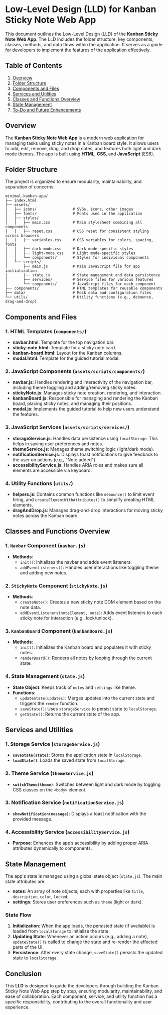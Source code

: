 
# Low-Level Design (LLD) for Kanban Sticky Note Web App

This document outlines the Low-Level Design (LLD) of the **Kanban Sticky Note Web App**. The LLD includes the folder structure, key components, classes, methods, and data flows within the application. It serves as a guide for developers to implement the features of the application effectively.

## Table of Contents
1. [Overview](#overview)
2. [Folder Structure](#folder-structure)
3. [Components and Files](#components-and-files)
4. [Services and Utilities](#services-and-utilities)
5. [Classes and Functions Overview](#classes-and-functions-overview)
6. [State Management](#state-management)
7. [To-Do and Future Enhancements](#to-do-and-future-enhancements)

## Overview

The **Kanban Sticky Note Web App** is a modern web application for managing tasks using sticky notes in a Kanban board style. It allows users to add, edit, remove, drag, and drop notes, and features both light and dark mode themes. The app is built using **HTML**, **CSS**, and **JavaScript** (ES6).

## Folder Structure

The project is organized to ensure modularity, maintainability, and separation of concerns:

```
minimal-kanban-app/
├── index.html
├── assets/
│   ├── icons/                # SVGs, icons, other images
│   ├── fonts/                # Fonts used in the application
│   ├── styles/
│   │   ├── main.css          # Main stylesheet combining all components
│   │   ├── reset.css         # CSS reset for consistent styling across browsers
│   │   ├── variables.css     # CSS variables for colors, spacing, fonts
│   │   ├── dark-mode.css     # Dark mode-specific styles
│   │   ├── light-mode.css    # Light mode-specific styles
│   │   └── components/       # Styles for individual components
│   └── scripts/
│       ├── main.js           # Main JavaScript file for app initialization
│       ├── state.js          # State management and data persistence
│       ├── services/         # Service files for various features
│       └── components/       # JavaScript files for each component
├── components/               # HTML templates for reusable components
├── data/                     # Mock data and configuration files
└── utils/                    # Utility functions (e.g., debounce, drag-and-drop)
```

## Components and Files

### 1. **HTML Templates (`components/`)**
- **navbar.html**: Template for the top navigation bar.
- **sticky-note.html**: Template for a sticky note card.
- **kanban-board.html**: Layout for the Kanban columns.
- **modal.html**: Template for the guided tutorial modal.

### 2. **JavaScript Components (`assets/scripts/components/`)**
- **navbar.js**: Handles rendering and interactivity of the navigation bar, including theme toggling and adding/removing sticky notes.
- **stickyNote.js**: Manages sticky note creation, rendering, and interaction.
- **kanbanBoard.js**: Responsible for managing and rendering the Kanban board, placing sticky notes, and managing their positions.
- **modal.js**: Implements the guided tutorial to help new users understand the features.

### 3. **JavaScript Services (`assets/scripts/services/`)**
- **storageService.js**: Handles data persistence using `localStorage`. This helps in saving user preferences and notes.
- **themeService.js**: Manages theme switching logic (light/dark mode).
- **notificationService.js**: Displays toast notifications to give feedback to the user on actions (e.g., "Note added").
- **accessibilityService.js**: Handles ARIA roles and makes sure all elements are accessible via keyboard.

### 4. **Utility Functions (`utils/`)**
- **helpers.js**: Contains common functions like `debounce()` to limit event firing, and `createElementWithAttributes()` to simplify creating HTML elements.
- **dragAndDrop.js**: Manages drag-and-drop interactions for moving sticky notes across the Kanban board.

## Classes and Functions Overview

### 1. **`Navbar` Component (`navbar.js`)**
- **Methods**:
  - `init()`: Initializes the navbar and adds event listeners.
  - `addEventListeners()`: Handles user interactions like toggling theme and adding new notes.

### 2. **`StickyNote` Component (`stickyNote.js`)**
- **Methods**:
  - `createNote()`: Creates a new sticky note DOM element based on the note data.
  - `addEventListeners(noteElement, note)`: Adds event listeners to each sticky note for interaction (e.g., lock/unlock).

### 3. **`KanbanBoard` Component (`kanbanBoard.js`)**
- **Methods**:
  - `init()`: Initializes the Kanban board and populates it with sticky notes.
  - `renderBoard()`: Renders all notes by looping through the current state.

### 4. **State Management (`state.js`)**
- **State Object**: Keeps track of `notes` and `settings` like theme.
- **Functions**:
  - `updateState(updates)`: Merges updates into the current state and triggers the `render` function.
  - `saveState()`: Uses `storageService` to persist state to `localStorage`.
  - `getState()`: Returns the current state of the app.

## Services and Utilities

### 1. **Storage Service (`storageService.js`)**
- **`saveState(state)`**: Stores the application state in `localStorage`.
- **`loadState()`**: Loads the saved state from `localStorage`.

### 2. **Theme Service (`themeService.js`)**
- **`switchTheme(theme)`**: Switches between light and dark mode by toggling CSS classes on the `<body>` element.

### 3. **Notification Service (`notificationService.js`)**
- **`showNotification(message)`**: Displays a toast notification with the provided message.

### 4. **Accessibility Service (`accessibilityService.js`)**
- **Purpose**: Enhances the app’s accessibility by adding proper ARIA attributes dynamically to components.

## State Management

The app's state is managed using a global state object (`state.js`). The main state attributes are:
- **notes**: An array of note objects, each with properties like `title`, `description`, `color`, `locked`.
- **settings**: Stores user preferences such as `theme` (light or dark).

### **State Flow**
1. **Initialization**: When the app loads, the persisted state (if available) is loaded from `localStorage` to initialize the state.
2. **Updating State**: Whenever an action occurs (e.g., adding a note), `updateState()` is called to change the state and re-render the affected parts of the UI.
3. **Persistence**: After every state change, `saveState()` persists the updated state to `localStorage`.


## Conclusion

This **LLD** is designed to guide the developers through building the Kanban Sticky Note Web App step by step, ensuring modularity, maintainability, and ease of collaboration. Each component, service, and utility function has a specific responsibility, contributing to the overall functionality and user experience.